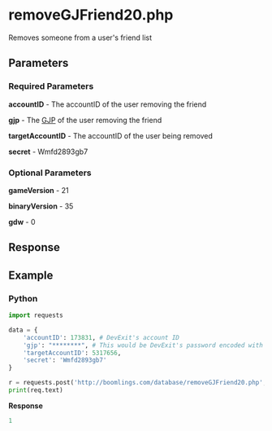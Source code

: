 # removeGJFriend20.php

Removes someone from a user's friend list

## Parameters

### Required Parameters

**accountID** - The accountID of the user removing the friend

**gjp** - The [GJP](/docs/topics/gjp.md) of the user removing the friend

**targetAccountID** - The accountID of the user being removed

**secret** - Wmfd2893gb7

### Optional Parameters

**gameVersion** - 21

**binaryVersion** - 35

**gdw** - 0

## Response



## Example

<!-- tabs:start -->

### **Python**

```py
import requests

data = {
    'accountID': 173831, # DevExit's account ID
    'gjp': "********", # This would be DevExit's password encoded with GJP encryption
    'targetAccountID': 5317656,
    'secret': 'Wmfd2893gb7'
}

r = requests.post('http://boomlings.com/database/removeGJFriend20.php', data=data)
print(req.text)
```

**Response**
```py
1
```

<!-- tabs:end -->
